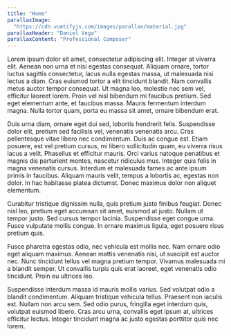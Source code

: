 ```yaml
---
title: "Home"
parallaxImage:
  "https://cdn.vuetifyjs.com/images/parallax/material.jpg"
parallaxHeader: "Daniel Vega"
parallaxContent: "Professional Composer"
---
```


Lorem ipsum dolor sit amet, consectetur adipiscing elit. Integer at viverra elit. Aenean non urna et nisi egestas consequat. Aliquam ornare, tortor luctus sagittis consectetur, lacus nulla egestas massa, ut malesuada nisi lectus a diam. Cras euismod tortor a elit tincidunt blandit. Nam convallis metus auctor tempor consequat. Ut magna leo, molestie nec sem vel, efficitur laoreet lorem. Proin vel nisl bibendum mi faucibus pretium. Sed eget elementum ante, et faucibus massa. Mauris fermentum interdum magna. Nulla tortor quam, porta eu massa sit amet, ornare bibendum erat.

Duis urna diam, ornare eget dui sed, lobortis hendrerit felis. Suspendisse dolor elit, pretium sed facilisis vel, venenatis venenatis arcu. Cras pellentesque vitae libero nec condimentum. Duis ac congue est. Etiam posuere, est vel pretium cursus, mi libero sollicitudin quam, eu viverra risus lacus a velit. Phasellus et efficitur mauris. Orci varius natoque penatibus et magnis dis parturient montes, nascetur ridiculus mus. Integer quis felis in magna venenatis cursus. Interdum et malesuada fames ac ante ipsum primis in faucibus. Aliquam mauris velit, tempus a lobortis ac, egestas non dolor. In hac habitasse platea dictumst. Donec maximus dolor non aliquet elementum.

Curabitur tristique dignissim nulla, quis pretium justo finibus feugiat. Donec nisl leo, pretium eget accumsan sit amet, euismod at justo. Nullam ut tempor justo. Sed cursus tempor lacinia. Suspendisse eget congue urna. Fusce vulputate mollis congue. In ornare maximus ligula, eget posuere risus pretium quis.

Fusce pharetra egestas odio, nec vehicula est mollis nec. Nam ornare odio eget aliquam maximus. Aenean mattis venenatis nisi, ut suscipit est auctor nec. Nunc tincidunt tellus vel magna pretium tempor. Vivamus malesuada mi a blandit semper. Ut convallis turpis quis erat laoreet, eget venenatis odio tincidunt. Proin eu ultrices leo.

Suspendisse interdum massa id mauris mollis varius. Sed volutpat odio a blandit condimentum. Aliquam tristique vehicula tellus. Praesent non iaculis est. Nullam non arcu sem. Sed odio purus, fringilla eget interdum quis, volutpat euismod libero. Cras arcu urna, convallis eget ipsum at, ultrices efficitur lectus. Integer tincidunt magna ac justo egestas porttitor quis nec lorem.
